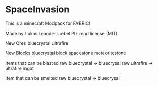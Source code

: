 # SpaceInvasion
This is a minecraft Modpack for FABRIC!

Made by Lukas Leander Læbel
Plz read license (MIT)

New Ores
bluecrystal
ultrafire

New Blocks
bluecrystal block
spacestone
meteoritestone

Items that can be blasted
raw bluecrystal -> bluecrysal
raw ultrafire -> ultrafire ingot

Item that can be smelted
raw bluecrystal -> bluecrysal

